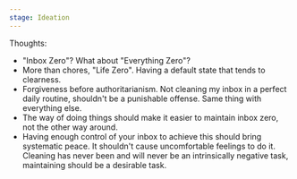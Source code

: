 ```yaml
---
stage: Ideation
---
```

Thoughts:

- "Inbox Zero"? What about "Everything Zero"?
- More than chores, "Life Zero". Having a default state that tends to clearness.
- Forgiveness before authoritarianism. Not cleaning my inbox in a perfect daily
  routine, shouldn't be a punishable offense. Same thing with everything else.
- The way of doing things should make it easier to maintain inbox zero, not the
  other way around.
- Having enough control of your inbox to achieve this should bring systematic
  peace. It shouldn't cause uncomfortable feelings to do it. Cleaning has never
  been and will never be an intrinsically negative task, maintaining should be a
  desirable task.
